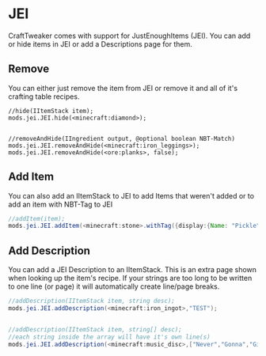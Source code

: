 # JEI

CraftTweaker comes with support for JustEnoughItems (JEI).
You can add or hide items in JEI or add a Descriptions page for them.

## Remove
You can either just remove the item from JEI or remove it and all of it's crafting table recipes.

```
//hide(IItemStack item);
mods.jei.JEI.hide(<minecraft:diamond>);


//removeAndHide(IIngredient output, @optional boolean NBT-Match)
mods.jei.JEI.removeAndHide(<minecraft:iron_leggings>);
mods.jei.JEI.removeAndHide(<ore:planks>, false);
```

## Add Item
You can also add an IItemStack to JEI to add Items that weren't added or to add an item with NBT-Tag to JEI
```JAVA
//addItem(item);
mods.jei.JEI.addItem(<minecraft:stone>.withTag({display:{Name: "Pickle",Lore:["What once was stone", "Is stone no more"]}}));
```

## Add Description
You can add a JEI Description to an IItemStack. This is an extra page shown when looking up the item's recipe.
If your strings are too long to be written to one line (or page) it will automatically create line/page breaks.

```Java
//addDescription(IItemStack item, string desc);
mods.jei.JEI.addDescription(<minecraft:iron_ingot>,"TEST");


//addDescription(IItemStack item, string[] desc);
//each string inside the array will have it's own line(s)
mods.jei.JEI.addDescription(<minecraft:music_disc>,["Never","Gonna","Give","You","Up","Never","Gonna","Let","You","Down"]);
```